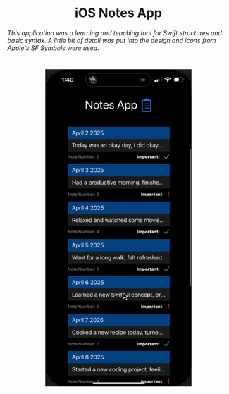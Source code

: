 <h1 align="center">iOS Notes App</h1>

<h6>This application was a learning and teaching tool for Swift structures and basic syntax. A little bit of detail was put into the design and icons from Apple's SF Symbols were used.</h6> 

<p align="center" style="margin:40px;">
<img src="/Notes/assets/App_Demo.gif/" alt="gif of app demo">
</p>